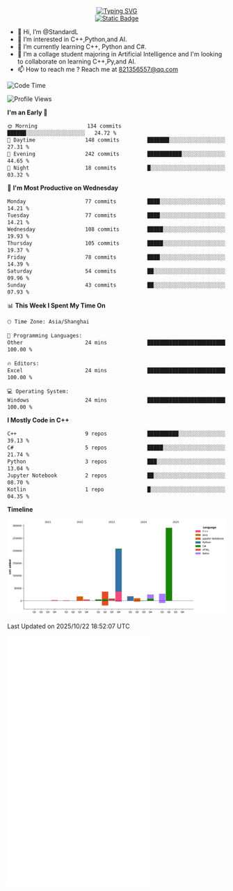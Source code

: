 <!-- Dynamic typing 动态打字 -->
<div align="center">
  <div align="center">
  <a href="https://git.io/typing-svg"><img src="https://readme-typing-svg.demolab.com?font=Tilt+Neon&size=32&pause=1000&center=true&vCenter=true&random=false&width=435&lines=Hello+World!;%E4%BD%A0%E5%A5%BD%EF%BC%8C%E4%B8%96%E7%95%8C%EF%BC%81;%E3%83%8F%E3%83%AD%E3%83%BC%E3%80%81%E3%83%AF%E3%83%BC%E3%83%AB%E3%83%89!" alt="Typing SVG" /></a>
  </div>
</div>

<!-- Profile logo 徽标 -->
<div align="center">
  <a href="https://standardl.github.io">
    <img alt="Static Badge" src="https://img.shields.io/badge/Github.io-Blog-brightgreen?style=for-the-badge&logo=github&link=https%3A%2F%2Fstandardl.github.io">
  </a>
</div>

- 👋 Hi, I’m @StandardL
- 👀 I’m interested in C++,Python,and AI.
- 🌱 I’m currently learning C++, Python and C#.
- 💞️ I’m a collage student majoring in Artificial Intelligence and I'm looking to collaborate on learning C++,Py,and AI.
- 📫 How to reach me ? Reach me at 821356557@qq.com

<!-- Wakatime 数据统计 -->
<!--START_SECTION:waka-->
![Code Time](http://img.shields.io/badge/Code%20Time-295%20hrs%2039%20mins-blue)

![Profile Views](http://img.shields.io/badge/Profile%20Views-0-blue)

**I'm an Early 🐤** 

```text
🌞 Morning                134 commits         ██████░░░░░░░░░░░░░░░░░░░   24.72 % 
🌆 Daytime                148 commits         ███████░░░░░░░░░░░░░░░░░░   27.31 % 
🌃 Evening                242 commits         ███████████░░░░░░░░░░░░░░   44.65 % 
🌙 Night                  18 commits          █░░░░░░░░░░░░░░░░░░░░░░░░   03.32 % 
```
📅 **I'm Most Productive on Wednesday** 

```text
Monday                   77 commits          ████░░░░░░░░░░░░░░░░░░░░░   14.21 % 
Tuesday                  77 commits          ████░░░░░░░░░░░░░░░░░░░░░   14.21 % 
Wednesday                108 commits         █████░░░░░░░░░░░░░░░░░░░░   19.93 % 
Thursday                 105 commits         █████░░░░░░░░░░░░░░░░░░░░   19.37 % 
Friday                   78 commits          ████░░░░░░░░░░░░░░░░░░░░░   14.39 % 
Saturday                 54 commits          ██░░░░░░░░░░░░░░░░░░░░░░░   09.96 % 
Sunday                   43 commits          ██░░░░░░░░░░░░░░░░░░░░░░░   07.93 % 
```


📊 **This Week I Spent My Time On** 

```text
🕑︎ Time Zone: Asia/Shanghai

💬 Programming Languages: 
Other                    24 mins             █████████████████████████   100.00 % 

🔥 Editors: 
Excel                    24 mins             █████████████████████████   100.00 % 

💻 Operating System: 
Windows                  24 mins             █████████████████████████   100.00 % 
```

**I Mostly Code in C++** 

```text
C++                      9 repos             ██████████░░░░░░░░░░░░░░░   39.13 % 
C#                       5 repos             █████░░░░░░░░░░░░░░░░░░░░   21.74 % 
Python                   3 repos             ███░░░░░░░░░░░░░░░░░░░░░░   13.04 % 
Jupyter Notebook         2 repos             ██░░░░░░░░░░░░░░░░░░░░░░░   08.70 % 
Kotlin                   1 repo              █░░░░░░░░░░░░░░░░░░░░░░░░   04.35 % 
```



**Timeline**

![Lines of Code chart](https://raw.githubusercontent.com/StandardL/StandardL/main/assets/bar_graph.png)


 Last Updated on 2025/10/22 18:52:07 UTC
<!--END_SECTION:waka-->

<img align="center" src="/github-metrics.svg" alt="Metrics" width="65%" />

<!---
StandardL/StandardL is a ✨ special ✨ repository because its `README.md` (this file) appears on your GitHub profile.
You can click the Preview link to take a look at your changes.
--->
